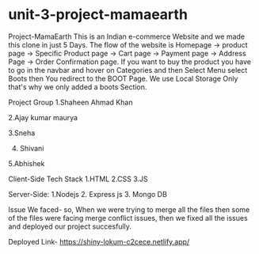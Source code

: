 # unit-3-project-mamaearth

Project-MamaEarth
This is an Indian e-commerce Website and we made this clone in just 5 Days. The flow of the website is Homepage -> product page -> Specific Product page -> Cart page -> Payment page -> Address Page -> Order Confirmation page. If you want to buy the product you have to go in the navbar and hover on Categories and then Select Menu select Boots then You redirect to the BOOT Page. We use Local Storage Only that's why we only added a boots Section.

Project Group
1.Shaheen Ahmad Khan

2.Ajay kumar maurya

3.Sneha

4. Shivani

5.Abhishek

Client-Side Tech Stack
1.HTML 2.CSS 3.JS

Server-Side:
1.Nodejs 2. Express js 3. Mongo DB

Issue We faced-
so, When we were trying to merge all the files then some of the files were facing merge conflict issues, then we fixed all the issues and deployed our project succesfully.

Deployed Link-
https://shiny-lokum-c2cece.netlify.app/
